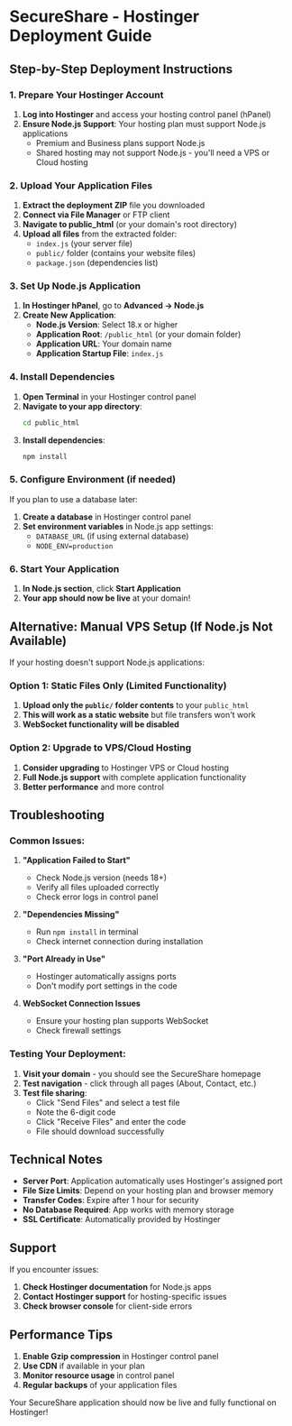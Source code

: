 # SecureShare - Hostinger Deployment Guide

## Step-by-Step Deployment Instructions

### 1. Prepare Your Hostinger Account

1. **Log into Hostinger** and access your hosting control panel (hPanel)
2. **Ensure Node.js Support**: Your hosting plan must support Node.js applications
   - Premium and Business plans support Node.js
   - Shared hosting may not support Node.js - you'll need a VPS or Cloud hosting

### 2. Upload Your Application Files

1. **Extract the deployment ZIP** file you downloaded
2. **Connect via File Manager** or FTP client
3. **Navigate to public_html** (or your domain's root directory)
4. **Upload all files** from the extracted folder:
   - `index.js` (your server file)
   - `public/` folder (contains your website files)
   - `package.json` (dependencies list)

### 3. Set Up Node.js Application

1. **In Hostinger hPanel**, go to **Advanced → Node.js**
2. **Create New Application**:
   - **Node.js Version**: Select 18.x or higher
   - **Application Root**: `/public_html` (or your domain folder)
   - **Application URL**: Your domain name
   - **Application Startup File**: `index.js`

### 4. Install Dependencies

1. **Open Terminal** in your Hostinger control panel
2. **Navigate to your app directory**:
   ```bash
   cd public_html
   ```
3. **Install dependencies**:
   ```bash
   npm install
   ```

### 5. Configure Environment (if needed)

If you plan to use a database later:
1. **Create a database** in Hostinger control panel
2. **Set environment variables** in Node.js app settings:
   - `DATABASE_URL` (if using external database)
   - `NODE_ENV=production`

### 6. Start Your Application

1. **In Node.js section**, click **Start Application**
2. **Your app should now be live** at your domain!

## Alternative: Manual VPS Setup (If Node.js Not Available)

If your hosting doesn't support Node.js applications:

### Option 1: Static Files Only (Limited Functionality)
1. **Upload only the `public/` folder contents** to your `public_html`
2. **This will work as a static website** but file transfers won't work
3. **WebSocket functionality will be disabled**

### Option 2: Upgrade to VPS/Cloud Hosting
1. **Consider upgrading** to Hostinger VPS or Cloud hosting
2. **Full Node.js support** with complete application functionality
3. **Better performance** and more control

## Troubleshooting

### Common Issues:

1. **"Application Failed to Start"**
   - Check Node.js version (needs 18+)
   - Verify all files uploaded correctly
   - Check error logs in control panel

2. **"Dependencies Missing"**
   - Run `npm install` in terminal
   - Check internet connection during installation

3. **"Port Already in Use"**
   - Hostinger automatically assigns ports
   - Don't modify port settings in the code

4. **WebSocket Connection Issues**
   - Ensure your hosting plan supports WebSocket
   - Check firewall settings

### Testing Your Deployment:

1. **Visit your domain** - you should see the SecureShare homepage
2. **Test navigation** - click through all pages (About, Contact, etc.)
3. **Test file sharing**:
   - Click "Send Files" and select a test file
   - Note the 6-digit code
   - Click "Receive Files" and enter the code
   - File should download successfully

## Technical Notes

- **Server Port**: Application automatically uses Hostinger's assigned port
- **File Size Limits**: Depend on your hosting plan and browser memory
- **Transfer Codes**: Expire after 1 hour for security
- **No Database Required**: App works with memory storage
- **SSL Certificate**: Automatically provided by Hostinger

## Support

If you encounter issues:
1. **Check Hostinger documentation** for Node.js apps
2. **Contact Hostinger support** for hosting-specific issues
3. **Check browser console** for client-side errors

## Performance Tips

1. **Enable Gzip compression** in Hostinger control panel
2. **Use CDN** if available in your plan
3. **Monitor resource usage** in control panel
4. **Regular backups** of your application files

Your SecureShare application should now be live and fully functional on Hostinger!